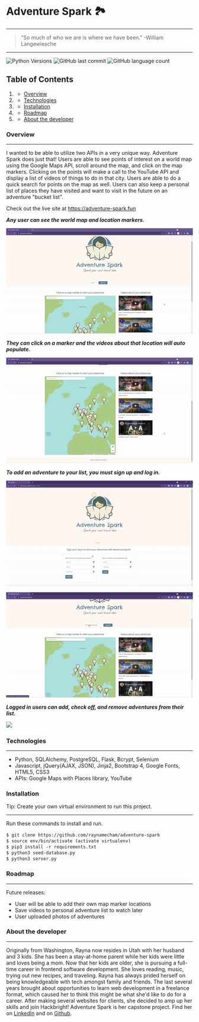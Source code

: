 # Adventure Spark 🏞️

---


>"So much of who we are is where we have been."
-William Langewiesche

***

![Python Versions](https://img.shields.io/pypi/pyversions/yt2mp3.svg)
![GitHub last commit](https://img.shields.io/github/last-commit/raynamecham/adventure-spark)
![GitHub language count](https://img.shields.io/github/languages/count/raynamecham/adventure-spark)

## Table of Contents

1. - [Overview](#overview)
2. - [Technologies](#technologies)
3. - [Installation](#installation)
4. - [Roadmap](#roadmap)
5. - [About the developer](#about-the-developer)

### Overview
<a name="Overview"></a>
***

I wanted to be able to utilize two APIs in a very unique way. Adventure Spark does just that! Users are able to see points of interest on a world map using the Google Maps API, scroll around the map, and click on the map markers. Clicking on the points will make a call to the YouTube API and display a list of videos of things to do in that city. Users are able to do a quick search for points on the map as well. Users can also keep a personal list of places they have visited and want to visit in the future on an adventure "bucket list".

Check out the live site at https://adventure-spark.fun

***Any user can see the world map and location markers.***

![](/demo/adventurespark1.gif)

***They can click on a marker and the videos about that location will auto populate.***

![](/demo/adventurespark2.gif)

***To add an adventure to your list, you must sign up and log in.***

![](/demo/adventurespark3.gif)

![](/demo/adventurespark4.gif)

***Logged in users can add, check off, and remove adventures from their list.***

![](/demo/adventurespark5.gif)


### Technologies
<a name="Technologies"></a>
***
- Python, SQLAlchemy, PostgreSQL, Flask, Bcrypt, Selenium
- Javascript, jQuery(AJAX, JSON), Jinja2, Bootstrap 4, Google Fonts, HTML5, CSS3
- APIs: Google Maps with Places library, YouTube


### Installation
<a name="installation"></a>
Tip: Create your own virtual environment to run this project.
***
Run these commands to install and run. 
```
$ git clone https://github.com/raynamecham/adventure-spark
$ source env/bin/activate (activate virtualenv)
$ pip3 install -r requirements.txt
$ python3 seed-database.py
$ python3 server.py
```

### Roadmap
<a name="Roadmap"></a>
***

Future releases:
- User will be able to add their own map marker locations
- Save videos to personal adventure list to watch later
- User uploaded photos of adventures

### About the developer
<a name="about-the-developer"></a>
***

Originally from Washington, Rayna now resides in Utah with her husband and 3 kids. She has been a stay-at-home parent while her kids were little and loves being a mom. Now that her kids are older, she is pursuing a full-time career in frontend software development. She loves reading, music, trying out new recipes, and traveling. Rayna has always prided herself on being knowledgeable with tech amongst family and friends. The last several years brought about opportunities to learn web development in a freelance format, which caused her to think this might be what she'd like to do for a career. After making several websites for clients, she decided to amp up her skills and join Hackbright! Adventure Spark is her capstone project. Find her on [LinkedIn](https://www.linkedin.com/in/rayna-mecham/) and on [Github](https://github.com/raynamecham).
